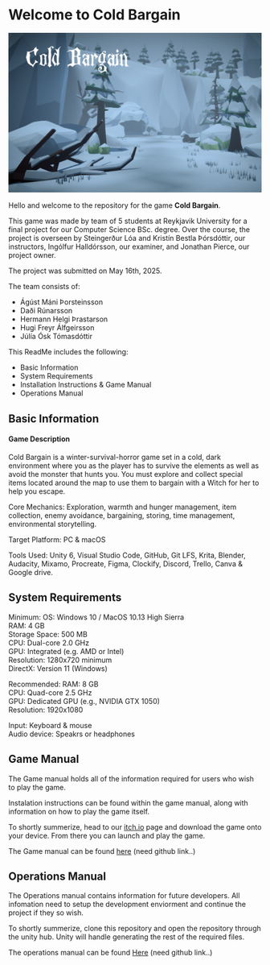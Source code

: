 # Welcome to Cold Bargain

![Cover_photo](https://github.com/HermannHelgi/making-a-game-G13/blob/main/CoverPhoto.png "Cover Photo")

Hello and welcome to the repository for the game __Cold Bargain__.

This game was made by team of 5 students at Reykjavik University for a final project for our Computer Science BSc. degree.
Over the course, the project is overseen by Steingerður Lóa and Kristín Bestla Þórsdóttir, our instructors, Ingólfur Halldórsson, our examiner, and Jonathan Pierce, our project owner.

The project was submitted on May 16th, 2025.

The team consists of:
* Ágúst Máni Þorsteinsson
* Daði Rúnarsson
* Hermann Helgi Þrastarson
* Hugi Freyr Álfgeirsson
* Júlía Ósk Tómasdóttir


This ReadMe includes the following:
* Basic Information
* System Requirements
* Installation Instructions & Game Manual
* Operations Manual

## Basic Information

#### Game Description
Cold Bargain is a winter-survival-horror game set in a cold, dark environment where you as the player has to survive the elements as well as avoid the monster that hunts you. You must explore and collect special items located around the map to use them to bargain with a Witch for her to help you escape.

Core Mechanics: Exploration, warmth and hunger management, item collection, enemy avoidance, bargaining, storing, time management, environmental storytelling.

Target Platform: PC & macOS

Tools Used: Unity 6, Visual Studio Code, GitHub, Git LFS, Krita, Blender, Audacity, Mixamo, Procreate, Figma, Clockify, Discord, Trello, Canva & Google drive.

## System Requirements

Minimum: 
OS: Windows 10 / MacOS 10.13 High Sierra  
RAM: 4 GB  
Storage Space: 500 MB   
CPU: Dual-core 2.0 GHz  
GPU: Integrated (e.g. AMD or Intel)  
Resolution: 1280x720 minimum  
DirectX: Version 11 (Windows)  

Recommended:
RAM: 8 GB  
CPU: Quad-core 2.5 GHz  
GPU: Dedicated GPU (e.g., NVIDIA GTX 1050)  
Resolution: 1920x1080  

Input: Keyboard & mouse  
Audio device: Speakrs or headphones


## Game Manual

The Game manual holds all of the information required for users who wish to play the game.

Instalation instructions can be found within the game manual, along with information on how to play the game itself.

To shortly summerize, head to our [itch.io](https://krummigames.itch.io/cold-bargain) page and download the game onto your device. From there you can launch and play the game.

The Game manual can be found [here]() (need github link..)


## Operations Manual

The Operations manual contains information for future developers. All infomation need to setup the development enviorment and continue the project if they so wish.

To shortly summerize, clone this repository and open the repository through the unity hub. Unity will handle generating the rest of the required files.

The operations manual can be found [Here]() (need github link..)


